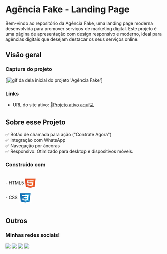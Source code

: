 # Agência Fake - Landing Page

Bem-vindo ao repositório da Agência Fake, uma landing page moderna desenvolvida para promover serviços de marketing digital.
Este projeto é uma página de apresentação com design responsivo e moderno, ideal para agências digitais que desejam destacar os seus serviços online.


## Visão geral

### Captura do projeto

[<img src="./src/img/agenciaGIF.gif" alt="gif da dela inicial do projeto 'Agência Fake'">]

### Links

- URL do site ativo: [🛜Projeto ativo aqui💻](https://tales-santos7.github.io/Agencia-Fake/)

## Sobre esse Projeto 

✅ Botão de chamada para ação ("Contrate Agora")   
✅ Integração com WhatsApp   
✅ Navegação por âncoras  
✅ Responsivo: Otimizado para desktop e dispositivos móveis. 

### Construído com

<div style="display: inline_block"><br>
- HTML5<img align="center" alt="HTML" height="30" width="40" src="https://raw.githubusercontent.com/devicons/devicon/master/icons/html5/html5-original.svg"><br><br>
  - CSS <img align="center" alt="CSS" height="30" width="40" src="https://raw.githubusercontent.com/devicons/devicon/master/icons/css3/css3-original.svg"><br><br>
</div>

## Outros

### Minhas redes sociais!

<div> 
   <a href="https://instagram.com/tales.s7" target="_blank"><img src="https://img.shields.io/badge/-Instagram-%23E4405F?style=for-the-badge&logo=instagram&logoColor=white" target="_blank"></a>
  <a href="https://www.linkedin.com/in/tales-santos7" target="_blank"><img src="https://img.shields.io/badge/-LinkedIn-%230077B5?style=for-the-badge&logo=linkedin&logoColor=white" target="_blank"></a>
   <a href = "mailto:tales.js07@gmail.com"><img src="https://img.shields.io/badge/-Gmail-%23333?style=for-the-badge&logo=gmail&logoColor=white" target="_blank"></a>
   <a href="https://talessantos-mu.vercel.app/" target="_blank"><img src="https://img.shields.io/badge/-Portf%C3%B3lio-Ffa500?style=for-the-badge&logo=portfolio&logoColor=white" target="_blank"></a>
</div>
